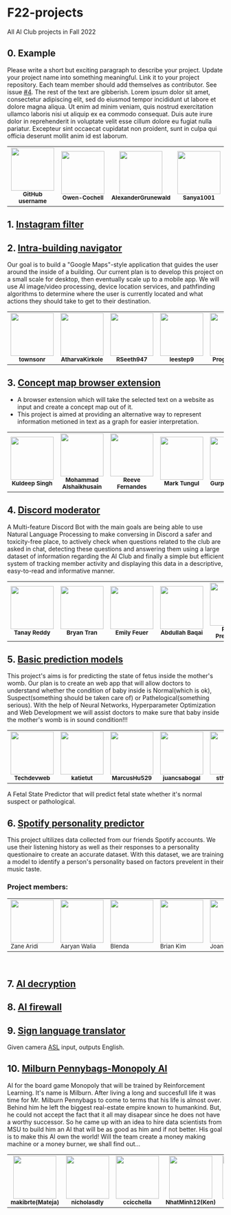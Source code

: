 # F22-projects
All AI Club projects in Fall 2022

## 0. Example

Please write a short but exciting paragraph to describe your project. Update your project name into something meaningful. Link it to your project repository. Each team member should add themselves as contributor. See issue [#4](https://github.com/MSU-AI/F22-projects/issues/4). The rest of the text are gibberish. Lorem ipsum dolor sit amet, consectetur adipiscing elit, sed do eiusmod tempor incididunt ut labore et dolore magna aliqua. Ut enim ad minim veniam, quis nostrud exercitation ullamco laboris nisi ut aliquip ex ea commodo consequat. Duis aute irure dolor in reprehenderit in voluptate velit esse cillum dolore eu fugiat nulla pariatur. Excepteur sint occaecat cupidatat non proident, sunt in culpa qui officia deserunt mollit anim id est laborum.

<table>
  <tbody>
    <tr>
      <td align="center">
        <a href="https://github.com/features/copilot">
        <img src="https://github.githubassets.com/images/modules/site/copilot/copilot.png" width="100px;">
        </a><br/>
        <small><b>GitHub username</b></small>
      </td>
      <td align="center">
        <a href="https://github.com/Owen-Cochell">
        <img src="https://avatars.githubusercontent.com/u/28907989?v=4" width="100px;">
        </a><br/>
        <small><b>Owen-Cochell</b></small>
      </td>
      <td align="center">
        <a href="https://github.com/AlexanderGrunewald">
        <img src="https://avatars.githubusercontent.com/u/97201153?v=4" width="100px;"/>
        </a><br/>
        <small><b>AlexanderGrunewald</b></small>
      </td>
      <td align="center">
        <a href="https://github.com/Sanya1001">
        <img src="https://avatars.githubusercontent.com/u/85473792?v=4" width="100px;"/>
        </a><br/>
        <small><b>Sanya1001</b></small>
      </td>
    </tr>
  </tbody>
</table>

## 1. [Instagram filter](#)

## 2. [Intra-building navigator](https://github.com/MSU-AI/IntraBuildingNavigator)
Our goal is to build a "Google Maps"-style application that guides the user around the inside of a building. Our current plan is to develop this project on a small scale for desktop, then eventually scale up to a mobile app. We will use AI image/video processing, device location services, and pathfinding algorithms to determine where the user is currently located and what actions they should take to get to their destination.

<table>
  <tbody>
    <tr>
      <td align="center">
        <a href="https://github.com/townsonr">
        <img src="https://avatars.githubusercontent.com/u/73606631?v=4" width="100px;">
        </a><br/>
        <small><b>townsonr</b></small>
      </td>
      <td align="center">
        <a href="https://github.com/AtharvaKirkole">
        <img src="https://avatars.githubusercontent.com/u/86716884?v=4" width="100px;">
        </a><br/>
        <small><b>AtharvaKirkole</b></small>
      </td>
      <td align="center">
        <a href="https://github.com/RSeeth947">
        <img src="https://avatars.githubusercontent.com/u/67927758?v=4" width="100px;">
        </a><br/>
        <small><b>RSeeth947</b></small>
      </td>
      <td align="center">
        <a href="https://github.com/leestep9">
        <img src="https://avatars.githubusercontent.com/u/46537881?v=4" width="100px;">
        </a><br/>
        <small><b>leestep9</b></small>
      </td>
      <td align="center">
        <a href="https://github.com/ProgramRush">
        <img src="https://avatars.githubusercontent.com/u/87960843?v=4" width="100px;">
        </a><br/>
        <small><b>ProgramRush</b></small>
      </td>
      <td align="center">
        <a href="https://github.com/mwaleeed">
        <img src="https://avatars.githubusercontent.com/u/88088085?v=4" width="100px;">
        </a><br/>
        <small><b>mwaleeed</b></small>
      </td>
      <td align="center">
        <a href="https://github.com/tegascott">
        <img src="https://avatars.githubusercontent.com/u/109388061?v=4" width="100px;">
        </a><br/>
        <small><b>tegascott</b></small>
      </td>
    </tr>
  </tbody>
</table>

## 3. [Concept map browser extension](#)
- A browser extension which will take the selected text on a website as input and create a concept map out of it.
- This project is aimed at providing an alternative way to represent information metioned in text as a graph for easier
interpretation.

<table>
  <tbody>
    <tr>
      <td align="center">
        <a href="https://github.com/kuldeep7688">
        <img src="https://avatars.githubusercontent.com/u/10415481?v=4" width="100px;">
        </a><br/>
        <small><b>Kuldeep Singh</b></small>
      </td>
      <td align="center">
        <a href="https://github.com/MAlshaik">
        <img src="https://avatars.githubusercontent.com/u/56054023?v=4" width="100px;"/>
        </a><br/>
        <small><b>Mohammad Alshaikhusain</b></small>
      </td>
      <td align="center">
        <a href="https://github.com/ReeveFernandes">
        <img src="https://avatars.githubusercontent.com/u/92554845?v=4" width="100px;"/>
        </a><br/>
        <small><b>Reeve Fernandes</b></small>
      </td>
      <td align="center">
        <a href="https://github.com/forwvss">
        <img src="https://avatars.githubusercontent.com/u/97998845?v=4" width="100px;"/>
        </a><br/>
        <small><b>Mark Tungul</b></small>
      </td>
      <td align="center">
        <a href="https://github.com/gSingh-debug">
        <img src="https://avatars.githubusercontent.com/u/108957502?v=4" width="100px;"/>
        </a><br/>
        <small><b>Gurpreet Singh</b></small>
      </td>
      <td align="center">
        <a href="https://github.com/yellowmellow22">
        <img src="https://avatars.githubusercontent.com/u/112713212?v=4" width="100px;"/>
        </a><br/>
        <small><b>Michael Plante</b></small>
      </td>
      <td align="center">
        <a href="https://github.com/arael34">
        <img src="https://avatars.githubusercontent.com/u/94145174?v=4" width="100px;"/>
        </a><br/>
        <small><b>Jonas Groening</b></small>
      </td>
    </tr>
  </tbody>
</table>

## 4. [Discord moderator](https://github.com/MSU-AI/DiscordModeratorBot)
A Multi-feature Discord Bot with the main goals are being able to use Natural Language Processing to make conversing in Discord a safer and toxicity-free place, to actively check when questions related to the club are asked in chat, detecting these questions and answering them using a large dataset of information regarding the AI Club and finally a simple but efficient system of tracking member activity and displaying this data in a descriptive, easy-to-read and informative manner.

<table>
  <tbody>
    <tr>
      <td align="center">
        <a href="https://github.com/Tanakiin">
        <img src="https://avatars.githubusercontent.com/u/64032384?v=4\Attempt5.png" width="100px;">
        </a><br/>
        <small><b>Tanay Reddy</b></small>
      </td>
       <td align="center">
        <a href="https://github.com/brytran">
        <img src="https://avatars.githubusercontent.com/u/98930713?v=4" width="100px;">
        </a><br/>
        <small><b>Bryan Tran</b></small>
      </td>
     <td align="center">
      <a href="https://github.com/emilyfeuer">
      <img src="https://avatars.githubusercontent.com/u/20713673?v=4", width="100px;">
      </a><br/>
      <small><b>Emily Feuer</b></small>
     </td>
     <td align="center">
        <a href="https://github.com/XtremeBuild">
        <img src="https://avatars.githubusercontent.com/u/87911342?v=4" width="100px;">
        </a><br/>
        <small><b>Abdullah Baqai</b></small>
      </td>
      <td align="center">
        <a href="https://github.com/PranavPremchand">
        <img src="https://avatars.githubusercontent.com/u/102814907?v=4" width="100px;">
        </a><br/>
        <small><b>Pranav Premchand</b></small>
      </td>
      <td align="center">
        <a href="https://github.com/spulvender">
        <img src="https://avatars.githubusercontent.com/u/29869792?v=4" width="100px;">
        </a><br/>
        <small><b>Sudhanva Pulvender</b></small>
      </td>
      </td>
      <td align="center">
        <a href="https://github.com/tanmay-sketch">
        <img src="https://avatars.githubusercontent.com/u/56361307?v=4" width="100px;">
        </a><br/>
        <small><b>Tanmay Grandhisiri</b></small>
      </td>
    </tr>
   </tbody>
</table>

## 5. [Basic prediction models](https://github.com/MSU-AI/Fetal-Sate-Predictor)
This project's aims is for predicting the state of fetus inside the mother's womb. Our plan is to create an web app that will allow doctors to understand whether the condition of baby inside is Normal(which is ok), Suspect(something should be taken care of) or Pathelogical(something serious). With the help of Neural Networks, Hyperparameter Optimization and Web Development we will assist doctors to make sure that baby inside the mother's womb is in sound condition!!! 

<table>
  <tbody>
    <tr>
      <td align="center">
        <a href="https://github.com/Techdevweb">
        <img src="https://avatars.githubusercontent.com/u/66744996?v=4" width="100px;">
        </a><br/>
        <small><b>Techdevweb</b></small>
      </td>
      <td align="center">
        <a href="https://github.com/katietut">
        <img src="https://avatars.githubusercontent.com/u/115242194?v=4" width="100px;">
        </a><br/>
        <small><b>katietut</b></small>
      </td>
      <td align="center">
        <a href="https://github.com/MarcusHu529">
        <img src="https://avatars.githubusercontent.com/u/114897364?v=4" width="100px;">
        </a><br/>
        <small><b>MarcusHu529</b></small>
      </td>
      <td align="center">
        <a href="https://github.com/juancsabogal">
        <img src="https://avatars.githubusercontent.com/u/114792472?v=4" width="100px;">
        </a><br/>
        <small><b>juancsabogal</b></small>
      </td>
      <td align="center">
        <a href="https://github.com/sthuy9804">
        <img src="https://avatars.githubusercontent.com/u/114836703?v=4" width="100px;">
        </a><br/>
        <small><b>sthuy9804</b></small>
      </td>
      <td align="center">
        <a href="https://github.com/KoyaS">
        <img src="https://avatars.githubusercontent.com/u/39803522?v=4" width="100px;">
        </a><br/>
        <small><b>KoyaS</b></small>
      </td>
      <td align="center">
        <a href="https://github.com/Goob16">
        <img src="https://avatars.githubusercontent.com/u/114874289?v=4" width="100px;">
        </a><br/>
        <small><b>Goob16</b></small>
      </td>
    </tr>
  </tbody>
</table>


A Fetal State Predictor that will predict fetal state whether it's normal suspect or pathological.

## 6. [Spotify personality predictor](#)
<p>
  This project ultilizes data collected from our friends Spotify accounts. We use their listening history as well as their responses to a personality questionaire to create an accurate dataset.  With this dataset, we are training a model to identify a person's personality based on factors prevelent in their music taste.
</p>
<h3> Project members: </h3>
<table>
  <tbody>
    <tr>
      <td>
        <a href="https://github.com/ZaneAridi1022">
          <img src="https://avatars.githubusercontent.com/u/80779298?v=4" width="100px;"> 
          </a><br/>
        <small>Zane Aridi</small>
      </td>
      <td>
        <a href="https://github.com/aaryan-walia">
          <img src="https://avatars.githubusercontent.com/u/111919808?v=4" width="100px;"> 
          </a><br/>
        <small>Aaryan Walia</small>
      </td>
      <td>
        <a href="https://github.com/bjyan04">
          <img src="https://avatars.githubusercontent.com/u/109554116?v=4" width="100px;"> 
          </a><br/>
        <small>Blenda</small>
      </td>
      <td>
        <a href="https://github.com/briankim0914">
          <img src="https://avatars.githubusercontent.com/u/105545869?v=4" width="100px;"> 
          </a><br/>
        <small>Brian Kim</small>
      </td>
      <td>
        <a href="https://github.com/KaijiaZhan">
          <img src="https://avatars.githubusercontent.com/u/97995975?v=4" width="100px;"> 
          </a><br/>
        <small>Joanna</small>
      </td>
      <td>
        <a href="https://github.com/mannaswal">
          <img src="https://avatars.githubusercontent.com/u/85875015?v=4" width="100px;"> 
          </a><br/>
        <small>Mann Aswal</small>
      </td>
      <td>
        <a href="https://github.com/Nilvek789">
          <img src="https://avatars.githubusercontent.com/u/114879222?v=4" width="100px;"> 
          </a><br/>
        <small>Kevin</small>
      </td>
    </tr>
  </tbody>
</table>
<br>

## 7. [AI decryption](#)

## 8. [AI firewall](#)

## 9. [Sign language translator](https://github.com/MSU-AI/SignLanguageTranslator)
Given camera [ASL](https://en.wikipedia.org/wiki/American_Sign_Language) input, outputs English.

## 10. [Milburn Pennybags-Monopoly AI](https://github.com/MSU-AI/milburn-monopoly-ai)
AI for the board game Monopoly that will be trained by Reinforcement Learning. It's name is Milburn. After living a long and succesfull life it was time for Mr. Milburn Pennybags to come to terms that his life is almost over. Behind him he left the biggest real-estate empire known to humankind. But, he could not accept the fact that it all may disapear since he does not have a worthy successor. So he came up with an idea to hire data scientists from MSU to build him an AI that will be as good as him and if not better. His goal is to make this AI own the world! Will the team create a money making machine or a money burner, we shall find out...
<table>
  <tbody>
    <tr>
      <td align="center">
        <a href="https://github.com/makibrte">
        <img src="https://avatars.githubusercontent.com/u/113369108?v=4" width="100px;"/>
        </a><br/>
        <small><b>makibrte(Mateja)</b></small>
      </td>
      <td align="center">
        <a href="https://github.com/nicholasdly">
        <img src="https://avatars.githubusercontent.com/u/61239473?v=4" width="100px;"/>
        </a><br/>
        <small><b>nicholasdly</b></small>
         </td>
      <td align="center">
        <a href="https://github.com/ccicchella">
        <img src="https://avatars.githubusercontent.com/u/107056988?v=4" width="100px;"/>
        </a><br/>
        <small><b>ccicchella</b></small>
      </td>
      <td align="center">
        <a href="https://github.com/NhatMinh12">
        <img src="https://avatars.githubusercontent.com/u/74853310?v=4" width="100px;"/>
        </a><br/>
        <small><b>NhatMinh12(Ken)</b></small>
      </td>
      <td align="center">
        <a href="https://github.com/RyanFilipiak">
        <img src="https://avatars.githubusercontent.com/u/114832068?v=4" width="100px;"/>
        </a><br/>
        <small><b>RyanFilipiak</b></small>
      </td>
      </tr>
  </tbody>
</table>


